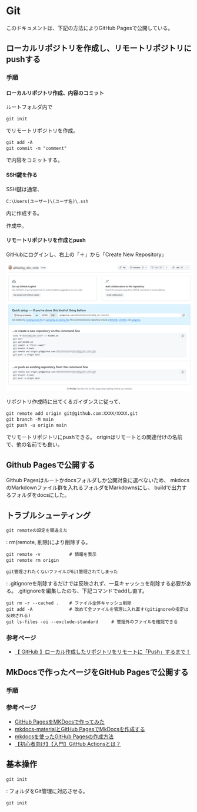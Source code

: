 # Git

このドキュメントは、下記の方法によりGitHub Pagesで公開している。

## ローカルリポジトリを作成し、リモートリポジトリにpushする

### 手順

#### ローカルリポジトリ作成、内容のコミット

ルートフォルダ内で

```
git init
```

でリモートリポジトリを作成。

```
git add -A
git commit -m "comment"
```

で内容をコミットする。

#### SSH鍵を作る

SSH鍵は通常、

```
C:\Users(ユーザー)\(ユーザ名)\.ssh
```

内に作成する。

作成中。

#### リモートリポジトリを作成とpush

GitHubにログインし、右上の「＋」から「Create New Repository」

![SSHでリモートリポジトリにpush](./img_git/push_remote_by_ssh.png)

リポジトリ作成時に出てくるガイダンスに従って、

```
git remote add origin git@github.com:XXXX/XXXX.git
git branch -M main
git push -u origin main
```

でリモートリポジトリにpushできる。
originはリモートとの関連付けの名前で、他の名前でも良い。


## Github Pagesで公開する

Github Pagesはルートかdocsフォルダしか公開対象に選べないため、
mkdocsのMarkdownファイル群を入れるフォルダをMarkdownsにし、
buildで出力するフォルダをdocsにした。

## トラブルシューティング

`git remoteの設定を間違えた`

:   rm(remote, 削除)により削除する。

```
git remote -v           # 情報を表示
git remote rm origin
```

`git管理されたくないファイルがGit管理されてしまった`

:   .gitignoreを削除するだけでは反映されず、一旦キャッシュを削除する必要がある。
    .gitignoreを編集したのち、下記コマンドでaddし直す。

```
git rm -r --cached .    # ファイル全体キャッシュ削除
git add -A              # 改めて全ファイルを管理に入れ直す(gitignoreの指定は反映される)
git ls-files -oi --exclude-standard     # 管理外のファイルを確認できる
```


### 参考ページ

- [【 GitHub 】ローカル作成したリポジトリをリモートに「Push」するまで！](https://qiita.com/Futo_Horio/items/4d669f695680bc13d5fa)

## MkDocsで作ったページをGitHub Pagesで公開する

### 手順

### 参考ページ

- [GitHub PagesをMKDocsで作ってみた](https://enu23456.hatenablog.com/entry/2022/11/11/192039)
- [mkdocs-materialとGitHub PagesでMkDocsを作成する](https://qiita.com/nakamasato/items/80da609439cbcce57678)
- [mkdocsを使ったGitHub Pagesの作成方法](https://aiedoc.github.io/note/Tips/Mkdocs/mkdocs%E3%82%92%E4%BD%BF%E3%81%A3%E3%81%9FGitHubPages/)
- [【初心者向け】【入門】GitHub Actionsとは？](https://qiita.com/shun198/items/14cdba2d8e58ab96cf95)


## 基本操作

`git init`

:   フォルダをGit管理に対応させる。

```
git init
```